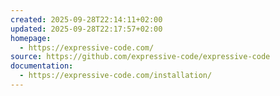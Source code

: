 ```yaml
---
created: 2025-09-28T22:14:11+02:00
updated: 2025-09-28T22:17:57+02:00
homepage:
  - https://expressive-code.com/
source: https://github.com/expressive-code/expressive-code
documentation:
  - https://expressive-code.com/installation/
---
```

